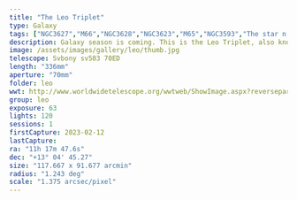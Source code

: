 ```yaml
---
title: "The Leo Triplet"
type: Galaxy
tags: ["NGC3627","M66","NGC3628","NGC3623","M65","NGC3593","The star n Leo","73 Leo"]
description: Galaxy season is coming. This is the Leo Triplet, also known as the M66 group, and includes M66, M67, and NGC3628. To the right edge is 'extra' galaxy NGC3593. This is a 336mm shot but I'll be zooming in over the coming clear nights. Happy Valentine's Day!
image: /assets/images/gallery/leo/thumb.jpg
telescope: Svbony sv503 70ED
length: "336mm"
aperture: "70mm"
folder: leo
wwt: http://www.worldwidetelescope.org/wwtweb/ShowImage.aspx?reverseparity=False&scale=1.375151&name=leo.jpg&imageurl=https://deepskyworkflows.com/assets/images/gallery/leo/elo.jpg&credits=Jeremy+Likness+at+DeepSkyWorkflows.com&creditsUrl=https://deepskyworkflows.com/&ra=169.046711&dec=12.959092&x=3621.5&y=1795.8&rotation=173.83&thumb=https://deepskyworkflows.com/assets/images/gallery/leo/thumb.jpg
group: leo
exposure: 63
lights: 120
sessions: 1
firstCapture: 2023-02-12 
lastCapture:
ra: "11h 17m 47.6s"
dec: "+13° 04' 45.27"
size: "117.667 x 91.677 arcmin"
radius: "1.243 deg"
scale: "1.375 arcsec/pixel"
---
```

